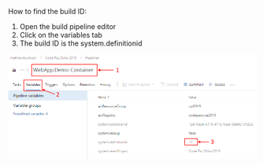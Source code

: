 How to find the build ID:

1. Open the build pipeline editor
1. Click on the variables tab
1. The build ID is the system.definitionid

![image.png](/.attachments/image-134eec83-1162-4c0b-86be-08fd3758450a.png)